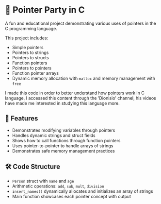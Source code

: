 # 🧠 Pointer Party in C

A fun and educational project demonstrating various uses of pointers in the C programming language.

This project includes:
- Simple pointers
- Pointers to strings
- Pointers to structs
- Function pointers
- Pointers to pointers
- Function pointer arrays
- Dynamic memory allocation with `malloc` and memory management with `free`

I made this code in order to better understand how pointers work in C language, 
I accessed this content through the 'Dionisio' channel, his videos have made me 
interested in studying this language more.

## 🚀 Features

- Demonstrates modifying variables through pointers
- Handles dynamic strings and struct fields
- Shows how to call functions through function pointers
- Uses pointer-to-pointer to handle arrays of strings
- Demonstrates safe memory management practices

## 🛠️ Code Structure

- `Person` struct with `name` and `age`
- Arithmetic operations: `add`, `sub`, `mult`, `division`
- `insert_names()` dynamically allocates and initializes an array of strings
- Main function showcases each pointer concept with output




